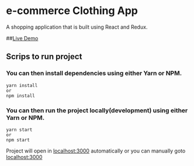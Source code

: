 # e-commerce Clothing App

A shopping application that is built using React and Redux.

##[Live Demo](https://flamboyant-leakey-037ad5.netlify.app/)

## Scrips to run project

### You can then install dependencies using either Yarn or NPM.

    yarn install
    or
    npm install

### You can then run the project locally(development) using either Yarn or NPM.

    yarn start
    or
    npm start

Project will open in [localhost:3000](http://localhost:3000/) automatically or you can manually goto [localhost:3000](http://localhost:3000/)

